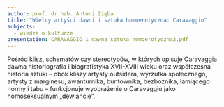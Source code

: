 ```yaml
---
author: prof. dr hab. Antoni Zięba
title: "Wielcy artyści dawni i sztuka homoerotyczna: Caravaggio"
subjects:
  - wiedza o kulturze
presentation: CARAVAGGIO i dawna sztuka homoerotyczna2.pdf
---
```

Pośród klisz, schematów czy stereotypów, w których opisuje Caravaggia dawna historiografia i biografistyka XVII-XVIII wieku oraz współczesna historia sztuki – obok kliszy artysty outsidera, wyrzutka społecznego, artysty z marginesu, awanturnika, buntownika, bezbożnika, łamiącego normy i tabu – funkcjonuje wyobrażenie o Caravaggiu jako homoseksualnym „dewiancie”.